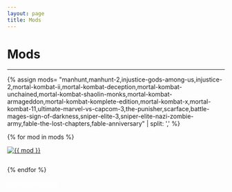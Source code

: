 ```yaml
---
layout: page
title: Mods
---
```

<style>
.mod {
 transition: transform 0.4s;
 padding-bottom: 2em;
}
.mod:hover{
 transform: scale(1.10);
}
</style>
<!-- todo -->
<div class="row">
  <div id="post-wrapper" class="col-12 col-lg-11 col-xl-12">
  <h1 class="text-center">Mods</h1>
  <hr>

  {% assign mods= "manhunt,manhunt-2,injustice-gods-among-us,injustice-2,mortal-kombat-ii,mortal-kombat-deception,mortal-kombat-unchained,mortal-kombat-shaolin-monks,mortal-kombat-armageddon,mortal-kombat-komplete-edition,mortal-kombat-x,mortal-kombat-11,ultimate-marvel-vs-capcom-3,the-punisher,scarface,battle-mages-sign-of-darkness,sniper-elite-3,sniper-elite-nazi-zombie-army,fable-the-lost-chapters,fable-anniversary" | split: ',' %}

  {% for mod in mods %}
        <div class="text-center col-lg-4 col-sm-12 float-left">
          <a href="{{ site.baseurl }}/categories/{{ mod }}/" >
             <img class="img-fluid mod" src="../../assets/mods/{{ mod }}.jpg" alt="{{ mod }}">
          </a>
        </div>
  {% endfor %}    

  </div>
</div> <!-- .row -->

  <div class="text-center">
    <a class="btn btn-dark bg-dark text-gray btn-lg" style="color: white;" href="{{ site.baseurl }}/categories/widescreen-fixes/" role="button">
     Widescreen Fixes
    </a>
  </div>
